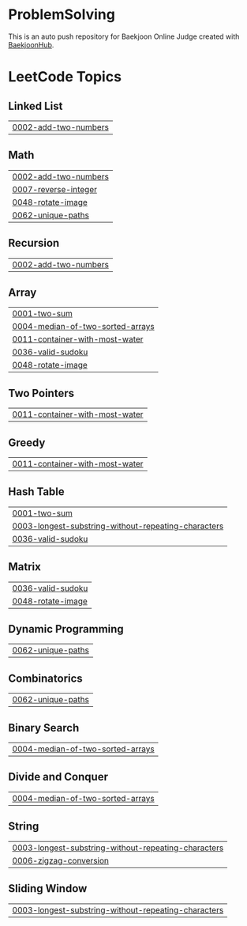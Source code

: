 # ProblemSolving
This is an auto push repository for Baekjoon Online Judge created with [BaekjoonHub](https://github.com/BaekjoonHub/BaekjoonHub).


<!---LeetCode Topics Start-->
# LeetCode Topics
## Linked List
|  |
| ------- |
| [0002-add-two-numbers](https://github.com/yeongjinjeong/ProblemSolving/tree/master/0002-add-two-numbers) |
## Math
|  |
| ------- |
| [0002-add-two-numbers](https://github.com/yeongjinjeong/ProblemSolving/tree/master/0002-add-two-numbers) |
| [0007-reverse-integer](https://github.com/yeongjinjeong/ProblemSolving/tree/master/0007-reverse-integer) |
| [0048-rotate-image](https://github.com/yeongjinjeong/ProblemSolving/tree/master/0048-rotate-image) |
| [0062-unique-paths](https://github.com/yeongjinjeong/ProblemSolving/tree/master/0062-unique-paths) |
## Recursion
|  |
| ------- |
| [0002-add-two-numbers](https://github.com/yeongjinjeong/ProblemSolving/tree/master/0002-add-two-numbers) |
## Array
|  |
| ------- |
| [0001-two-sum](https://github.com/yeongjinjeong/ProblemSolving/tree/master/0001-two-sum) |
| [0004-median-of-two-sorted-arrays](https://github.com/yeongjinjeong/ProblemSolving/tree/master/0004-median-of-two-sorted-arrays) |
| [0011-container-with-most-water](https://github.com/yeongjinjeong/ProblemSolving/tree/master/0011-container-with-most-water) |
| [0036-valid-sudoku](https://github.com/yeongjinjeong/ProblemSolving/tree/master/0036-valid-sudoku) |
| [0048-rotate-image](https://github.com/yeongjinjeong/ProblemSolving/tree/master/0048-rotate-image) |
## Two Pointers
|  |
| ------- |
| [0011-container-with-most-water](https://github.com/yeongjinjeong/ProblemSolving/tree/master/0011-container-with-most-water) |
## Greedy
|  |
| ------- |
| [0011-container-with-most-water](https://github.com/yeongjinjeong/ProblemSolving/tree/master/0011-container-with-most-water) |
## Hash Table
|  |
| ------- |
| [0001-two-sum](https://github.com/yeongjinjeong/ProblemSolving/tree/master/0001-two-sum) |
| [0003-longest-substring-without-repeating-characters](https://github.com/yeongjinjeong/ProblemSolving/tree/master/0003-longest-substring-without-repeating-characters) |
| [0036-valid-sudoku](https://github.com/yeongjinjeong/ProblemSolving/tree/master/0036-valid-sudoku) |
## Matrix
|  |
| ------- |
| [0036-valid-sudoku](https://github.com/yeongjinjeong/ProblemSolving/tree/master/0036-valid-sudoku) |
| [0048-rotate-image](https://github.com/yeongjinjeong/ProblemSolving/tree/master/0048-rotate-image) |
## Dynamic Programming
|  |
| ------- |
| [0062-unique-paths](https://github.com/yeongjinjeong/ProblemSolving/tree/master/0062-unique-paths) |
## Combinatorics
|  |
| ------- |
| [0062-unique-paths](https://github.com/yeongjinjeong/ProblemSolving/tree/master/0062-unique-paths) |
## Binary Search
|  |
| ------- |
| [0004-median-of-two-sorted-arrays](https://github.com/yeongjinjeong/ProblemSolving/tree/master/0004-median-of-two-sorted-arrays) |
## Divide and Conquer
|  |
| ------- |
| [0004-median-of-two-sorted-arrays](https://github.com/yeongjinjeong/ProblemSolving/tree/master/0004-median-of-two-sorted-arrays) |
## String
|  |
| ------- |
| [0003-longest-substring-without-repeating-characters](https://github.com/yeongjinjeong/ProblemSolving/tree/master/0003-longest-substring-without-repeating-characters) |
| [0006-zigzag-conversion](https://github.com/yeongjinjeong/ProblemSolving/tree/master/0006-zigzag-conversion) |
## Sliding Window
|  |
| ------- |
| [0003-longest-substring-without-repeating-characters](https://github.com/yeongjinjeong/ProblemSolving/tree/master/0003-longest-substring-without-repeating-characters) |
<!---LeetCode Topics End-->